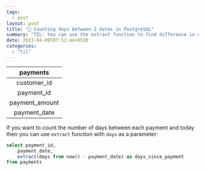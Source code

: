 ```yaml
---
tags:
  - post
layout: post
title: "📝 Counting days between 2 dates in PostgreSQL"
summary: "TIL: You can use the extract function to find difference in days between 2 dates"
date: 2023-04-09T07:52:44+0530
categories:
  - "til"
---
```


|    payments    |
|:--------------:|
|  customer_id   |
|   payment_id   |
| payment_amount |
|  payment_date  |

If you want to count the number of days between each payment and today then you can use `extract` function with `days` as a parameter:

```sql
select payment_id,
    payment_date,
    extract(days from now() - payment_date) as days_since_payment
from payments
```
